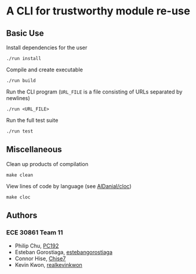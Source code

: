 # A CLI for trustworthy module re-use

## Basic Use

Install dependencies for the user

    ./run install

Compile and create executable

    ./run build

Run the CLI program (`URL_FILE` is a file consisting of URLs separated by newlines)

    ./run <URL_FILE>


Run the full test suite

    ./run test

## Miscellaneous

Clean up products of compilation

    make clean

View lines of code by language (see [AlDanial/cloc](https://github.com/AlDanial/cloc))

    make cloc

## Authors

### ECE 30861 Team 11
- Philip Chu, [PC192](https://github.com/PC192)
- Esteban Gorostiaga, [estebangorostiaga](https://github.com/estebangorostiaga)
- Connor Hise, [Chise7](https://github.com/Chise7)
- Kevin Kwon, [realkevinkwon](https://github.com/realkevinkwon)